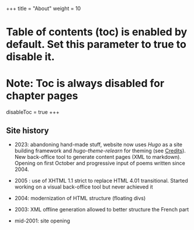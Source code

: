 +++
title = "About"
weight = 10
# Table of contents (toc) is enabled by default. Set this parameter to true to disable it.
# Note: Toc is always disabled for chapter pages
disableToc = true
+++

## Site history

- 2023: abandoning hand-made stuff, website now uses *Hugo* as a site building framework and *hugo-theme-relearn* for theming (see [Credits](../more/credits/)). New back-office tool to generate content pages (XML to markdown). Opening on first October and progressive input of poems written since 2004.

- 2005 : use of XHTML 1.1 strict to replace HTML 4.01 transitional. Started working on a visual back-office tool but never achieved it

- 2004: modernization of HTML structure (floating divs)

- 2003: XML offline generation allowed to better structure the French part

- mid-2001: site opening
